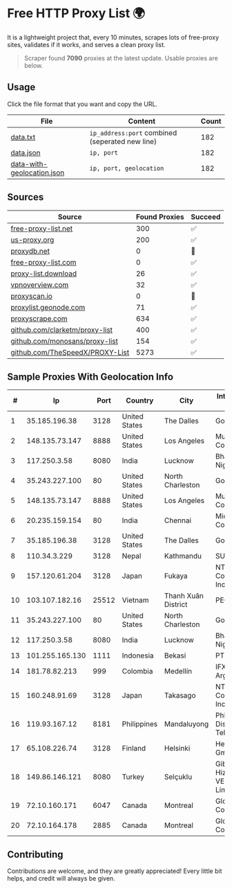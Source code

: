 
# Free HTTP Proxy List 🌍

It is a lightweight project that, every 10 minutes, scrapes lots of free-proxy sites, validates if it works, and serves a clean proxy list.


> Scraper found **7090** proxies at the latest update. Usable proxies are below.

## Usage

Click the file format that you want and copy the URL.


|File|Content|Count|
|----|-------|-----|
|[data.txt](https://raw.githubusercontent.com/themiralay/Proxy-List-World/master/data.txt)|`ip_address:port` combined (seperated new line)|182|
|[data.json](https://raw.githubusercontent.com/themiralay/Proxy-List-World/master/data.json)|`ip, port`|182|
|[data-with-geolocation.json](https://raw.githubusercontent.com/themiralay/Proxy-List-World/master/data-with-geolocation.json)|`ip, port, geolocation`|182|

## Sources

|Source|Found Proxies|Succeed|
|------|-------------|-------|
|[free-proxy-list.net](https://free-proxy-list.net)|300|✅|
|[us-proxy.org](https://www.us-proxy.org)|200|✅|
|[proxydb.net](http://proxydb.net)|0|🚫|
|[free-proxy-list.com](https://free-proxy-list.com/?page=&port=&type%5B%5D=http&type%5B%5D=https&up_time=0&search=Search)|0|✅|
|[proxy-list.download](https://www.proxy-list.download/HTTP)|26|✅|
|[vpnoverview.com](https://vpnoverview.com/privacy/anonymous-browsing/free-proxy-servers)|32|✅|
|[proxyscan.io](https://www.proxyscan.io)|0|🚫|
|[proxylist.geonode.com](https://proxylist.geonode.com/api/proxy-list?limit=300&page=1&sort_by=lastChecked&sort_type=desc&protocols=http,https)|71|✅|
|[proxyscrape.com](https://api.proxyscrape.com/v2/?request=displayproxies&protocol=http&timeout=10000&country=all&ssl=all&anonymity=all)|634|✅|
|[github.com/clarketm/proxy-list](https://raw.githubusercontent.com/clarketm/proxy-list/master/proxy-list-raw.txt)|400|✅|
|[github.com/monosans/proxy-list](https://raw.githubusercontent.com/monosans/proxy-list/main/proxies/http.txt)|154|✅|
|[github.com/TheSpeedX/PROXY-List](https://raw.githubusercontent.com/TheSpeedX/PROXY-List/master/http.txt)|5273|✅|


## Sample Proxies With Geolocation Info

|#|Ip|Port|Country|City|Internet Service Provider|
|-|--|----|-------|----|-------------------------|
|1|35.185.196.38|3128|United States|The Dalles|Google LLC|
|2|148.135.73.147|8888|United States|Los Angeles|Multacom Corporation|
|3|117.250.3.58|8080|India|Lucknow|Bharat Sanchar Nigam Ltd|
|4|35.243.227.100|80|United States|North Charleston|Google LLC|
|5|148.135.73.147|8888|United States|Los Angeles|Multacom Corporation|
|6|20.235.159.154|80|India|Chennai|Microsoft Corporation|
|7|35.185.196.38|3128|United States|The Dalles|Google LLC|
|8|110.34.3.229|3128|Nepal|Kathmandu|SUBISU C7|
|9|157.120.61.204|3128|Japan|Fukaya|NTT PC Communications, Inc.|
|10|103.107.182.16|25512|Vietnam|Thanh Xuân District|PEGA|
|11|35.243.227.100|80|United States|North Charleston|Google LLC|
|12|117.250.3.58|8080|India|Lucknow|Bharat Sanchar Nigam Ltd|
|13|101.255.165.130|1111|Indonesia|Bekasi|PT Remala Abadi|
|14|181.78.82.213|999|Colombia|Medellín|IFX Networks Argentina S.R.L|
|15|160.248.91.69|3128|Japan|Takasago|NTT PC Communications, Inc.|
|16|119.93.167.12|8181|Philippines|Mandaluyong|Philippine Long Distance Telephone Co.|
|17|65.108.226.74|3128|Finland|Helsinki|Hetzner Online GmbH|
|18|149.86.146.121|8080|Turkey|Selçuklu|Gibirnet Iletisim Hizmetleri Sanayi VE Ticaret Limited Sirketi|
|19|72.10.160.171|6047|Canada|Montreal|GloboTech Communications|
|20|72.10.164.178|2885|Canada|Montreal|GloboTech Communications|



## Contributing

Contributions are welcome, and they are greatly appreciated! Every
little bit helps, and credit will always be given.


